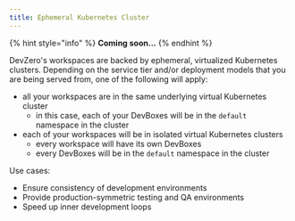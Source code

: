 ```yaml
---
title: Ephemeral Kubernetes Cluster
---
```

{% hint style="info" %}
**Coming soon...**
{% endhint %}

DevZero's workspaces are backed by ephemeral, virtualized Kubernetes clusters. Depending on the service tier and/or deployment models that you are being served from, one of the following will apply:

* all your workspaces are in the same underlying virtual Kubernetes cluster
  * in this case, each of your DevBoxes will be in the `default` namespace in the cluster
* each of your workspaces will be in isolated virtual Kubernetes clusters
  * every workspace will have its own DevBoxes
  * every DevBoxes will be in the `default` namespace in the cluster

Use cases:

* Ensure consistency of development environments
* Provide production-symmetric testing and QA environments
* Speed up inner development loops
